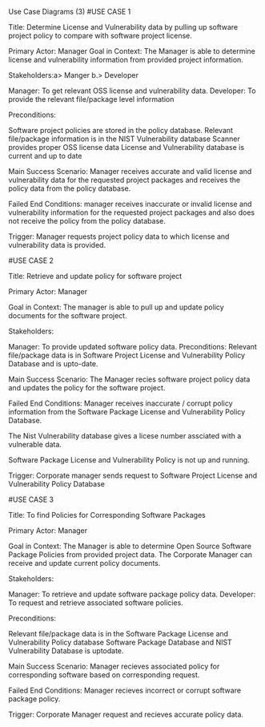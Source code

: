Use Case Diagrams (3)
#USE CASE 1

Title: Determine License and Vulnerability data by pulling up software project policy to compare with software project license.

Primary Actor: Manager 
Goal in Context: The Manager is able to determine license and vulnerability information from provided project information.

Stakeholders:a> Manger b.> Developer 

Manager: To get relevant OSS license and vulnerability data.
Developer: To provide the relevant file/package level information

Preconditions:

Software project policies are stored in the policy database.
Relevant file/package information is in the NIST Vulnerability database
Scanner provides proper OSS license data
License and Vulnerability database is current and up to date

Main Success Scenario: Manager receives accurate and valid license and vulnerability data for the requested project packages and receives the policy data from the policy database.

Failed End Conditions: manager receives inaccurate or invalid license and vulnerability information for the requested project packages and also does not receive the policy from the policy database.

Trigger: Manager requests project policy data to which license and vulnerability data is provided.



#USE CASE 2

Title: Retrieve and update policy for software project

Primary Actor: Manager

Goal in Context: The manager is able to pull up and update policy documents for the software project.

Stakeholders:

Manager: To provide updated software policy data.
Preconditions: Relevant file/package data is in Software Project License and Vulnerability Policy Database and is upto-date.

Main Success Scenario: The Manager recies software project policy data and updates the policy for the software project.

Failed End Conditions: 
Manager receives inaccurate / corrupt policy information from the Software Package License and Vulnerability Policy Database. 

The Nist Vulnerability database gives a licese number assciated with a vulnerable data.

Software Package License and Vulnerability Policy is not up and running.

Trigger: Corporate manager sends request to Software Project License and Vulnerability Policy Database



#USE CASE 3

Title: To find Policies for Corresponding Software Packages

Primary Actor: Manager

Goal in Context: The Manager is able to determine Open Source Software Package Policies from provided project data. 
The Corporate Manager can receive and update current policy documents.

Stakeholders:

Manager: To retrieve and update software package policy data.
Developer: To request and retrieve associated software policies.

Preconditions:

Relevant file/package data is in the Software Package License and Vulnerability Policy database
Software Package Database and NIST Vulnerability Database is uptodate.

Main Success Scenario: Manager recieves associated policy for corresponding software based on corresponding request.

Failed End Conditions: Manager recieves incorrect or corrupt software package policy.

Trigger: Corporate Manager request and recieves accurate policy data.
